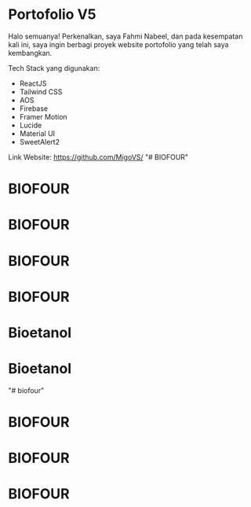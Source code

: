 # Portofolio V5
Halo semuanya!
Perkenalkan, saya Fahmi Nabeel, dan pada kesempatan kali ini, saya ingin berbagi proyek website portofolio yang telah saya kembangkan.

Tech Stack yang digunakan:
- ReactJS
- Tailwind CSS
- AOS
- Firebase
- Framer Motion
- Lucide
- Material UI
- SweetAlert2

Link Website:
https://github.com/MigoVS/
"# BIOFOUR" 
# BIOFOUR
# BIOFOUR
# BIOFOUR
# BIOFOUR
# Bioetanol
# Bioetanol
"# biofour" 
# BIOFOUR
# BIOFOUR
# BIOFOUR
